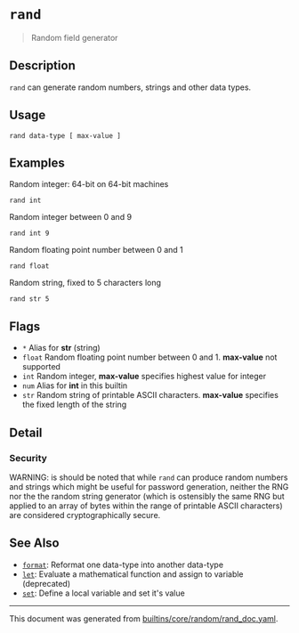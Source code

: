 # `rand`

> Random field generator

## Description

`rand` can generate random numbers, strings and other data types.

## Usage

```
rand data-type [ max-value ]
```

## Examples

Random integer: 64-bit on 64-bit machines

```
rand int
```

Random integer between 0 and 9

```
rand int 9
```

Random floating point number between 0 and 1

```
rand float
```

Random string, fixed to 5 characters long

```
rand str 5
```

## Flags

* `*`
    Alias for **str** (string)
* `float`
    Random floating point number between 0 and 1. **max-value** not supported
* `int`
    Random integer, **max-value** specifies highest value for integer
* `num`
    Alias for **int** in this builtin
* `str`
    Random string of printable ASCII characters. **max-value** specifies the fixed length of the string

## Detail

### Security

WARNING: is should be noted that while `rand` can produce random numbers and
strings which might be useful for password generation, neither the RNG nor the
the random string generator (which is ostensibly the same RNG but applied to an
array of bytes within the range of printable ASCII characters) are considered
cryptographically secure.

## See Also

* [`format`](../commands/format.md):
  Reformat one data-type into another data-type
* [`let`](../commands/let.md):
  Evaluate a mathematical function and assign to variable (deprecated)
* [`set`](../commands/set.md):
  Define a local variable and set it's value

<hr/>

This document was generated from [builtins/core/random/rand_doc.yaml](https://github.com/lmorg/murex/blob/master/builtins/core/random/rand_doc.yaml).